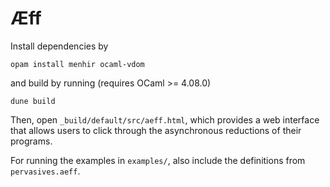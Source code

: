 # Æff

Install dependencies by

    opam install menhir ocaml-vdom

and build by running (requires OCaml >= 4.08.0)

    dune build

Then, open `_build/default/src/aeff.html`, which provides a web interface that allows users to click through the asynchronous reductions of their programs.

For running the examples in `examples/`, also include the definitions from `pervasives.aeff`.
